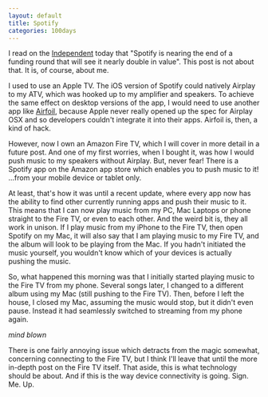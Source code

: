 ```yaml
---
layout: default
title: Spotify
categories: 100days
---
```


I read on the [Independent](http://www.independent.co.uk/news/business/news/spotify-is-nearing-the-end-of-a-funding-round-that-will-see-it-nearly-double-in-value-to-84-billion-10172449.html) today that "Spotify is nearing the end of a funding round that will see it nearly double in value". This post is not about that. It is, of course, about me.

I used to use an Apple TV. The iOS version of Spotify could natively Airplay to my ATV, which was hooked up to my amplifier and speakers. To achieve the same effect on desktop versions of the app, I would need to use another app like [Airfoil](https://www.rogueamoeba.com/airfoil/), because Apple never really opened up the spec for Airplay OSX and so developers couldn't integrate it into their apps. Airfoil is, then, a kind of hack.

However, now I own an Amazon Fire TV, which I will cover in more detail in a future post. And one of my first worries, when I bought it, was how I would push music to my speakers without Airplay. But, never fear! There is a Spotify app on the Amazon app store which enables you to push music to it! ...from your mobile device or tablet only.

At least, that's how it was until a recent update, where every app now has the ability to find other currently running apps and push their music to it. This means that I can now play music from my PC, Mac Laptops or phone straight to the Fire TV, or even to each other. And the weird bit is, they all work in unison. If I play music from my iPhone to the Fire TV, then open Spotify on my Mac, it will also say that I am playing music to my Fire TV, and the album will look to be playing from the Mac. If you hadn't initiated the music yourself, you wouldn't know which of your devices is actually pushing the music.

So, what happened this morning was that I initially started playing music to the Fire TV from my phone. Several songs later, I changed to a different album using my Mac (still pushing to the Fire TV). Then, before I left the house, I closed my Mac, assuming the music would stop, but it didn't even pause. Instead it had seamlessly switched to streaming from my phone again.

_mind blown_

There is one fairly annoying issue which detracts from the magic somewhat, concerning connecting to the Fire TV, but I think I'll leave that until the more in-depth post on the Fire TV itself. That aside, this is what technology should be about. And if this is the way device connectivity is going. Sign. Me. Up.

